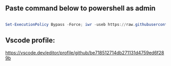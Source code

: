 ## Paste command below to powershell as admin

```powershell

Set-ExecutionPolicy Bypass -Force; iwr -useb https://raw.githubusercontent.com/itzL1m4k/.dotfiles/main/installScript.ps1 | iex

```

## Vscode profile: 

https://vscode.dev/editor/profile/github/be718512714db271131d4759ed6f289b
